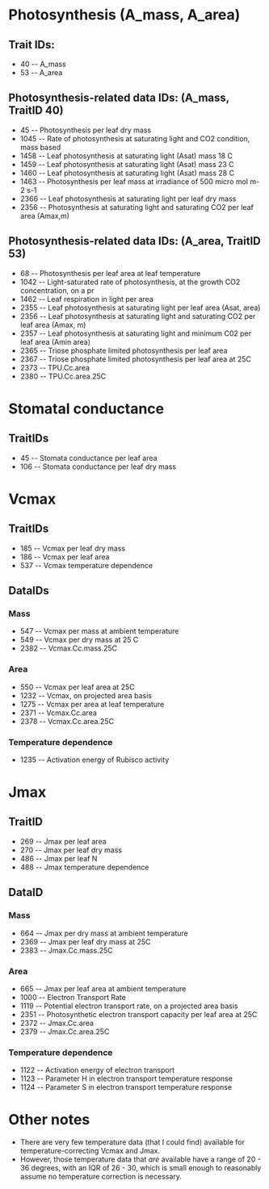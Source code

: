 # Photosynthesis (A_mass, A_area)

## Trait IDs:

- 40 -- A_mass
- 53 -- A_area

## Photosynthesis-related data IDs: (A_mass, TraitID 40)

- 45 -- Photosynthesis per leaf dry mass
- 1045 -- Rate of photosynthesis at saturating light and CO2 condition, mass based
- 1458 -- Leaf photosynthesis at saturating light (Asat) mass 18 C
- 1459 -- Leaf photosynthesis at saturating light (Asat) mass 23 C
- 1460 -- Leaf photosynthesis at saturating light (Asat) mass 28 C
- 1463 -- Photosynthesis per leaf mass at irradiance of 500 micro mol m-2 s-1
- 2366 -- Leaf photosynthesis at saturating light per leaf dry mass
- 2356 -- Photosynthesis at saturating light and saturating CO2 per leaf area (Amax,m)

## Photosynthesis-related data IDs: (A_area, TraitID 53)

- 68 -- Photosynthesis per leaf area at leaf temperature
- 1042 -- Light-saturated rate of photosynthesis, at the growth CO2 concentration, on a pr
- 1462 -- Leaf respiration in light per area
- 2355 -- Leaf photosynthesis at saturating light per leaf area (Asat, area)
- 2356 -- Leaf photosynthesis at saturating light and saturating CO2 per leaf area (Amax, m)
- 2357 -- Leaf photosynthesis at saturating light and minimum C02 per leaf area (Amin area)
- 2365 -- Triose phosphate limited photosynthesis per leaf area
- 2367 -- Triose phosphate limited photosynthesis per leaf area at 25C
- 2373 -- TPU.Cc.area
- 2380 -- TPU.Cc.area.25C

# Stomatal conductance

## TraitIDs

- 45 -- Stomata conductance per leaf area
- 106 -- Stomata conductance per leaf dry mass

# Vcmax

## TraitIDs

- 185 -- Vcmax per leaf dry mass
- 186 -- Vcmax per leaf area
- 537 -- Vcmax temperature dependence

## DataIDs

### Mass

- 547 -- Vcmax per mass at ambient temperature
- 549 -- Vcmax per dry mass at 25 C
- 2382 -- Vcmax.Cc.mass.25C

### Area

- 550 -- Vcmax per leaf area at 25C
- 1232 -- Vcmax, on projected area basis
- 1275 -- Vcmax per area at leaf temperature
- 2371 -- Vcmax.Cc.area
- 2378 -- Vcmax.Cc.area.25C

### Temperature dependence

- 1235 -- Activation energy of Rubisco activity

# Jmax

## TraitID

- 269 -- Jmax per leaf area
- 270 -- Jmax per leaf dry mass 
- 486 -- Jmax per leaf N
- 488 -- Jmax temperature dependence

## DataID

### Mass

- 664 -- Jmax per dry mass at ambient temperature
- 2369 -- Jmax per leaf dry mass at 25C
- 2383 -- Jmax.Cc.mass.25C

### Area

- 665 -- Jmax per leaf area at ambient temperature
- 1000 -- Electron Transport Rate
- 1119 -- Potential electron transport rate, on a projected area basis
- 2351 -- Photosynthetic electron transport capacity per leaf area at 25C
- 2372 -- Jmax.Cc.area
- 2379 -- Jmax.Cc.area.25C

### Temperature dependence

- 1122 -- Activation energy of electron transport
- 1123 -- Parameter H in electron transport temperature response
- 1124 -- Parameter S in electron transport temperature response

# Other notes

- There are very few temperature data (that I could find) available for temperature-correcting Vcmax and Jmax.
- However, those temperature data that _are_ available have a range of 20 - 36 degrees, with an IQR of 26 - 30, which is small enough to reasonably assume no temperature correction is necessary.
